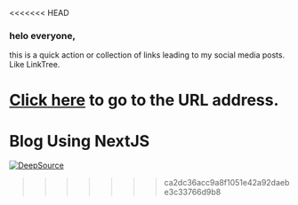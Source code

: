 <<<<<<< HEAD

### helo everyone,

this is a quick action or collection of links leading to my social media posts. Like LinkTree.

# [Click here](https://rahmatsubandi.github.io/) to go to the URL address.

# Blog Using NextJS

[![DeepSource](https://deepsource.io/gh/rahmatsubandi/My-Blog.svg/?label=active+issues&show_trend=true)](https://deepsource.io/gh/rahmatsubandi/My-Blog/?ref=repository-badge)

> > > > > > > ca2dc36acc9a8f1051e42a92daebe3c33766d9b8

